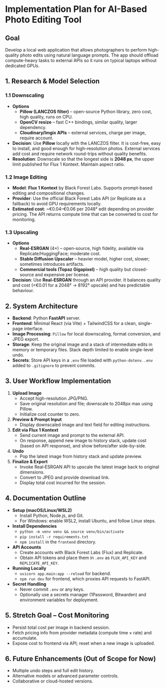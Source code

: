 # Implementation Plan for AI-Based Photo Editing Tool

## Goal
Develop a local web application that allows photographers to perform high-quality photo edits using natural language prompts. The app should offload compute-heavy tasks to external APIs so it runs on typical laptops without dedicated GPUs.

## 1. Research & Model Selection

### 1.1 Downscaling
- **Options**
  - **Pillow (LANCZOS filter)** – open-source Python library, zero cost, high quality, runs on CPU.
  - **OpenCV resize** – fast C++ bindings, similar quality, larger dependency.
  - **Cloudinary/Imgix APIs** – external services, charge per image, require account.
- **Decision**: Use **Pillow** locally with the LANCZOS filter. It is cost-free, easy to install, and good enough for high-resolution photos. External services add cost and require network round-trips without quality benefits.
- **Resolution**: Downscale so that the longest side is **2048 px**, the upper limit published for Flux 1 Kontext. Maintain aspect ratio.

### 1.2 Image Editing
- **Model**: **Flux 1 Kontext** by Black Forest Labs. Supports prompt-based editing and compositional changes.
- **Provider**: Use the official Black Forest Labs API (or Replicate as a fallback) to avoid GPU requirements locally.
- **Estimated cost**: ~€0.04–€0.06 per 2048² edit depending on provider pricing. The API returns compute time that can be converted to cost for monitoring.

### 1.3 Upscaling
- **Options**
  - **Real‑ESRGAN** (4×) – open-source, high fidelity, available via Replicate/HuggingFace; moderate cost.
  - **Stable Diffusion Upscaler** – heavier model, higher cost, slower; sometimes introduces artifacts.
  - **Commercial tools (Topaz Gigapixel)** – high quality but closed-source and expensive per license.
- **Decision**: Use **Real‑ESRGAN** through an API provider. It balances quality and cost (<€0.01 for a 2048² → 8192² upscale) and has predictable behaviour.

## 2. System Architecture
- **Backend**: Python **FastAPI** server.
- **Frontend**: Minimal React (via Vite) + TailwindCSS for a clean, single-page interface.
- **Image Processing**: `Pillow` for local downscaling, format conversion, and JPEG export.
- **Storage**: Keep the original image and a stack of intermediate edits in memory or temporary files. Stack depth limited to enable single-level undo.
- **Secrets**: Store API keys in a `.env` file loaded with `python-dotenv`. `.env` added to `.gitignore` to prevent commits.

## 3. User Workflow Implementation
1. **Upload Image**
   - Accept high-resolution JPG/PNG.
   - Save original resolution and file; downscale to 2048px max using Pillow.
   - Initialize cost counter to zero.
2. **Preview & Prompt Input**
   - Display downscaled image and text field for editing instructions.
3. **Edit via Flux 1 Kontext**
   - Send current image and prompt to the external API.
   - On response, append new image to history stack, update cost (based on API response), and show before/after side-by-side.
4. **Undo**
   - Pop the latest image from history stack and update preview.
5. **Finalize & Export**
   - Invoke Real‑ESRGAN API to upscale the latest image back to original dimensions.
   - Convert to JPEG and provide download link.
   - Display total cost incurred for the session.

## 4. Documentation Outline
- **Setup (macOS/Linux/WSL2)**
  - Install Python, Node.js, and Git.
  - For Windows: enable WSL2, install Ubuntu, and follow Linux steps.
- **Install Dependencies**
  - `python -m venv venv && source venv/bin/activate`
  - `pip install -r requirements.txt`
  - `npm install` in the `frontend` directory.
- **API Accounts**
  - Create accounts with Black Forest Labs (Flux) and Replicate.
  - Obtain API tokens and place them in `.env` as `FLUX_API_KEY` and `REPLICATE_API_KEY`.
- **Running Locally**
  - `uvicorn app.main:app --reload` for backend.
  - `npm run dev` for frontend, which proxies API requests to FastAPI.
- **Secret Handling**
  - Never commit `.env` or any keys.
  - Optionally use a secrets manager (1Password, Bitwarden) and environment variables for deployment.

## 5. Stretch Goal – Cost Monitoring
- Persist total cost per image in backend session.
- Fetch pricing info from provider metadata (compute time × rate) and accumulate.
- Expose cost to frontend via API; reset when a new image is uploaded.

## 6. Future Enhancements (Out of Scope for Now)
- Multiple undo steps and full edit history.
- Alternative models or advanced parameter controls.
- Collaborative or cloud-hosted versions.

